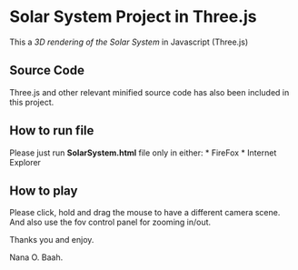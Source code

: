 Solar System Project in Three.js 
=================================

This a *3D rendering of the Solar System* in Javascript (Three.js)

Source Code
-----------

Three.js and other relevant minified source code has also been included in this project.

How to run file
---------------

Please just run **SolarSystem.html** file only in either: 
	* FireFox
	* Internet Explorer 

How to play
-----------

Please click, hold and drag the mouse to have a different camera scene.
And also use the fov control panel for zooming in/out.


Thanks you and enjoy.


Nana O. Baah.